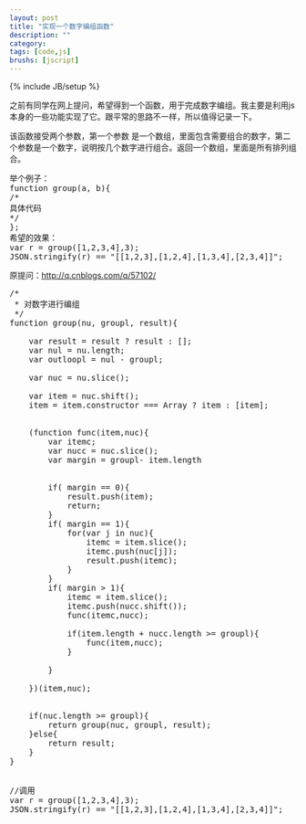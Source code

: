 ```yaml
---
layout: post
title: "实现一个数字编组函数"
description: ""
category: 
tags: [code,js]
brushs: [jscript]
---
```

{% include JB/setup %}
<p>之前有同学在网上提问，希望得到一个函数，用于完成数字编组。我主要是利用js本身的一些功能实现了它。跟平常的思路不一样，所以值得记录一下。</p>
<p>该函数接受两个参数，第一个参数 是一个数组，里面包含需要组合的数字，第二个参数是一个数字，说明按几个数字进行组合。返回一个数组，里面是所有排列组合。</p>

<pre>
举个例子：
function group(a, b){
/*
具体代码
*/
};
希望的效果：
var r = group([1,2,3,4],3);
JSON.stringify(r) == "[[1,2,3],[1,2,4],[1,3,4],[2,3,4]]";
</pre>

<p>原提问：<a href="http://q.cnblogs.com/q/57102/">http://q.cnblogs.com/q/57102/</a></p>

<pre class="brush: jscript;">
/*
 * 对数字进行编组
 */
function group(nu, groupl, result){
	
	var result = result ? result : [];
	var nul = nu.length;
	var outloopl = nul - groupl;
	
	var nuc = nu.slice();
	
	var item = nuc.shift();
	item = item.constructor === Array ? item : [item];
	
	
	(function func(item,nuc){
		var itemc;
		var nucc = nuc.slice();
		var margin = groupl- item.length
		
		
		if( margin == 0){
			result.push(item);
			return;
		}
		if( margin == 1){
			for(var j in nuc){
				itemc = item.slice();
				itemc.push(nuc[j]);
				result.push(itemc);
			}			
		}		
		if( margin > 1){
			itemc = item.slice();
			itemc.push(nucc.shift());
			func(itemc,nucc);

			if(item.length + nucc.length >= groupl){
				func(item,nucc);
			}
			
		}
		
	})(item,nuc);
	

	if(nuc.length >= groupl){
		return group(nuc, groupl, result);
	}else{
		return result;
	}
}


//调用
var r = group([1,2,3,4],3);
JSON.stringify(r) == "[[1,2,3],[1,2,4],[1,3,4],[2,3,4]]";
</pre>